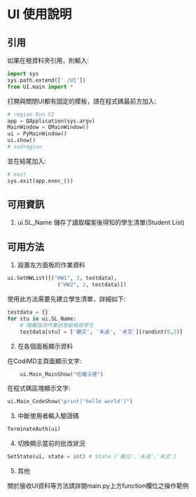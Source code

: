 UI 使用說明
===

## 引用

如果在根資料夾引用，則輸入:
```python
import sys
sys.path.extend(['./UI'])
from UI.main import *
```

打開與關閉UI都有固定的模板，請在程式碼最前方加入:
```python
# region Run UI
app = QApplication(sys.argv)
MainWindow = QMainWindow()
ui = PyMainWindow()
ui.show()
# endregion
```
並在結尾加入:
```python
# exit
sys.exit(app.exec_())
```

## 可用資訊

1. ui.SL_Name 儲存了讀取檔案後得知的學生清單(Student List)

## 可用方法

1. 設置左方面板的作業資料
```python
ui.SetHWList([("HW1", 3, testdata),
                ("HW2", 2, testdata)])
```
使用此方法需要先建立學生清單，詳細如下:
```python
testdata = {}
for stu in ui.SL_Name:
    # 隨機指派作業狀態給每個學生
    testdata[stu] = ['繳交', '未過', '未交'][randint(0,2)]
```

2. 在各個面板顯示資料

在CodiMD主頁面顯示文字:

```python
    ui.Main_MainShow("哈囉沃德")
```

在程式碼區塊顯示文字:

```python
ui.Main_CodeShow("print('hello world')")
```

3. 中斷使用者輸入驗證碼

```python
TerminateAuth(ui)
```

4. 切換顯示當前的批改狀況

```python
SetState(ui, state = int) # State ['繳交','未過','未交']
```

5. 其他

關於接收UI資料等方法請詳閱main.py上方function欄位之操作範例